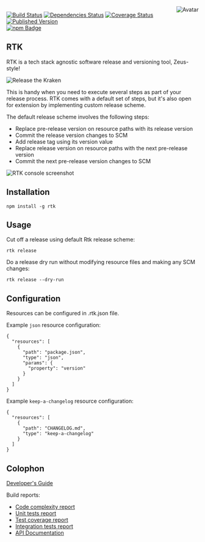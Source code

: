 <img align="right" src="https://raw.github.com/cliffano/rtk/master/avatar.jpg" alt="Avatar"/>

[![Build Status](https://img.shields.io/travis/cliffano/rtk.svg)](http://travis-ci.org/cliffano/rtk)
[![Dependencies Status](https://img.shields.io/david/cliffano/rtk.svg)](http://david-dm.org/cliffano/rtk)
[![Coverage Status](https://img.shields.io/coveralls/cliffano/rtk.svg)](https://coveralls.io/r/cliffano/rtk?branch=master)
[![Published Version](https://img.shields.io/npm/v/rtk.svg)](http://www.npmjs.com/package/rtk)
<br/>
[![npm Badge](https://nodei.co/npm/rtk.png)](http://npmjs.org/package/rtk)

RTK
---

RTK is a tech stack agnostic software release and versioning tool, Zeus-style!

![Release the Kraken](https://raw.github.com/cliffano/rtk/master/release-the-kraken.jpg "Release the Kraken!")

This is handy when you need to execute several steps as part of your release process. RTK comes with a default set of steps, but it's also open for extension by implementing custom release scheme.

The default release scheme involves the following steps:

* Replace pre-release version on resource paths with its release version
* Commit the release version changes to SCM
* Add release tag using its version value
* Replace release version on resource paths with the next pre-release version
* Commit the next pre-release version changes to SCM

![RTK console screenshot](https://raw.github.com/cliffano/rtk/master/screenshots/console.jpg "RTK console screenshot")

Installation
------------

    npm install -g rtk

Usage
-----

Cut off a release using default Rtk release scheme:

    rtk release

Do a release dry run without modifying resource files and making any SCM changes:

    rtk release --dry-run

Configuration
-------------

Resources can be configured in .rtk.json file.

Example `json` resource configuration:

    {
      "resources": [
        {
          "path": "package.json",
          "type": "json",
          "params": {
            "property": "version"
          }
        }
      ]
    }

Example `keep-a-changelog` resource configuration:

    {
      "resources": [
        {
          "path": "CHANGELOG.md",
          "type": "keep-a-changelog"
        }
      ]
    }

Colophon
--------

[Developer's Guide](http://cliffano.github.io/developers_guide.html#nodejs)

Build reports:

* [Code complexity report](http://cliffano.github.io/rtk/complexity/plato/index.html)
* [Unit tests report](http://cliffano.github.io/rtk/test/buster.out)
* [Test coverage report](http://cliffano.github.io/rtk/coverage/buster-istanbul/lcov-report/lib/index.html)
* [Integration tests report](http://cliffano.github.io/rtk/test-integration/cmdt.out)
* [API Documentation](http://cliffano.github.io/rtk/doc/dox-foundation/index.html)
